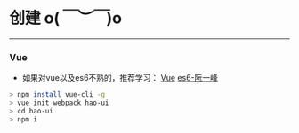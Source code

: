 # 创建 o(*￣︶￣*)o
----

### Vue
- 如果对vue以及es6不熟的，推荐学习： 
[Vue](https://cn.vuejs.org/v2/guide/)
[es6-阮一峰](http://es6.ruanyifeng.com/)

```bash
> npm install vue-cli -g
> vue init webpack hao-ui
> cd hao-ui
> npm i
```







